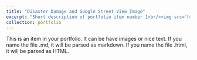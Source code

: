 ```yaml
---
title: "Disaster Damage and Google Street View Image"
excerpt: "Short description of portfolio item number 1<br/><img src='https://skywalkerzhai.github.io/weizhai.github.io/images/damag_GSV.jpg'>"
collection: portfolio
---
```


This is an item in your portfolio. It can be have images or nice text. If you name the file .md, it will be parsed as markdown. If you name the file .html, it will be parsed as HTML. 
